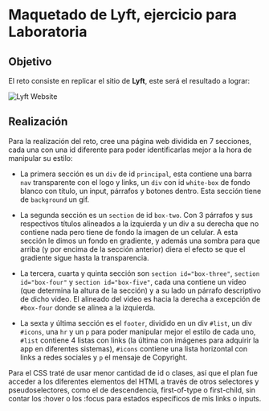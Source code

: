 # Maquetado de Lyft, ejercicio para Laboratoria

## Objetivo

El reto consiste en replicar el sitio de **Lyft**, este será el resultado
a lograr:

![Lyft Website](docs/fullpage.png)

## Realización

Para la realización del reto, cree una página web dividida en 7 secciones, cada una con una id diferente para poder identificarlas mejor a la hora de manipular su estilo: 

* La primera sección es un `div` de id `principal`, esta contiene una barra `nav` transparente con el logo y links, un `div` con id `white-box` de fondo blanco con título, un input, párrafos y botones dentro. Esta sección tiene de `background` un gif.

* La segunda sección es un `section` de id `box-two`. Con 3 párrafos y sus respectivos títulos alineados a la izquierda y un div a su derecha que no contiene nada pero tiene de fondo la imagen de un celular. A esta sección le dimos un fondo en gradiente, y además una sombra para que arriba (y por encima de la sección anterior) diera el efecto se que el gradiente sigue hasta la transparencia.

* La tercera, cuarta y quinta sección son `section id="box-three"`, `section id="box-four"` y `section id="box-five"`, cada una contiene un video (que determina la altura de la sección) y a su lado un párrafo descriptivo de dicho video. El alineado del video es hacia la derecha a excepción de `#box-four` donde se alinea a la izquierda.

* La sexta y última sección es el `footer`, dividido en un div `#list`, un div `#icons`, una `hr` y un `p` para poder manipular mejor el estilo de cada uno, `#list` contiene 4 listas con links (la última con imágenes para adquirir la app en diferentes sistemas), `#icons` contiene una lista horizontal con links a redes sociales y `p` el mensaje de Copyright.

Para el CSS traté de usar menor cantidad de id o clases, así que el plan fue acceder a los diferentes elementos del HTML a través de otros selectores y pseudoselectores, como el de descendencia, first-of-type o first-child, sin contar los :hover o los :focus para estados específicos de mis links o inputs.
